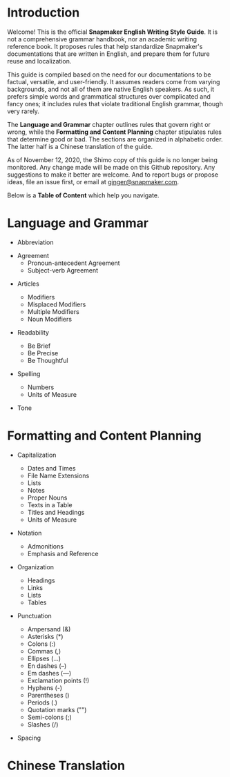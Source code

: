 # Introduction

Welcome! This is the official **Snapmaker English Writing Style Guide**. It is not a comprehensive grammar handbook, nor an academic writing reference book. It proposes rules that help standardize Snapmaker's documentations that are written in English, and prepare them for future reuse and localization. 

This guide is compiled based on the need for our documentations to be factual, versatile, and user-friendly. It assumes readers come from varying backgrounds, and not all of them are native English speakers. As such, it prefers simple words and grammatical structures over complicated and fancy ones; it includes rules that violate traditional English grammar, though very rarely.

The **Language and Grammar** chapter outlines rules that govern right or wrong, while the **Formatting and Content Planning** chapter stipulates rules that determine good or bad. The sections are organized in alphabetic order. The latter half is a Chinese translation of the guide.

As of November 12, 2020, the Shimo copy of this guide is no longer being monitored. Any change made will be made on this Github repository. Any suggestions to make it better are welcome. And to report bugs or propose ideas, file an issue first, or email at ginger@snapmaker.com.

Below is a **Table of Content** which help you navigate.

# Language and Grammar
* Abbreviation
- Agreement
  * Pronoun-antecedent Agreement
  * Subject-verb Agreement

* Articles
  * Modifiers
  * Misplaced Modifiers
  * Multiple Modifiers
  * Noun Modifiers

* Readability
  * Be Brief
  * Be Precise
  * Be Thoughtful

* Spelling
  * Numbers
  * Units of Measure

* Tone

# Formatting and Content Planning

* Capitalization
  * Dates and Times
  * File Name Extensions
  * Lists
  * Notes
  * Proper Nouns
  * Texts in a Table
  * Titles and Headings
  * Units of Measure

* Notation
  * Admonitions
  * Emphasis and Reference

* Organization
  * Headings
  * Links
  * Lists
  * Tables

* Punctuation
  * Ampersand (&)
  * Asterisks (\*)
  * Colons (:)
  * Commas (,)
  * Ellipses (...)
  * En dashes (–)
  * Em dashes (—)
  * Exclamation points (!)
  * Hyphens (-)
  * Parentheses ()
  * Periods (.)
  * Quotation marks ("")
  * Semi-colons (;)
  * Slashes (/)

* Spacing

# Chinese Translation
